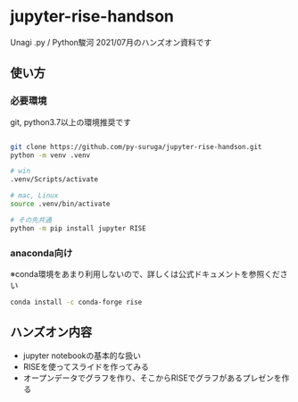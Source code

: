 # jupyter-rise-handson
Unagi .py / Python駿河 2021/07月のハンズオン資料です

## 使い方

### 必要環境

git, python3.7以上の環境推奨です

```bash

git clone https://github.com/py-suruga/jupyter-rise-handson.git 
python -m venv .venv

# win
.venv/Scripts/activate

# mac, Linux
source .venv/bin/activate

# その先共通
python -m pip install jupyter RISE
```

### anaconda向け

※conda環境をあまり利用しないので、詳しくは公式ドキュメントを参照ください

```bash
conda install -c conda-forge rise
```

## ハンズオン内容

- jupyter notebookの基本的な扱い
- RISEを使ってスライドを作ってみる
- オープンデータでグラフを作り、そこからRISEでグラフがあるプレゼンを作る

